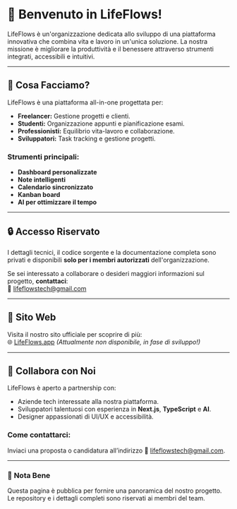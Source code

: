 
# 🎉 **Benvenuto in LifeFlows!**

LifeFlows è un'organizzazione dedicata allo sviluppo di una piattaforma innovativa che combina vita e lavoro in un'unica soluzione. La nostra missione è migliorare la produttività e il benessere attraverso strumenti integrati, accessibili e intuitivi.

---

## 🌟 **Cosa Facciamo?**

LifeFlows è una piattaforma all-in-one progettata per:
- **Freelancer:** Gestione progetti e clienti.
- **Studenti:** Organizzazione appunti e pianificazione esami.
- **Professionisti:** Equilibrio vita-lavoro e collaborazione.
- **Sviluppatori:** Task tracking e gestione progetti.

### **Strumenti principali:**
- **Dashboard personalizzate**
- **Note intelligenti**
- **Calendario sincronizzato**
- **Kanban board**
- **AI per ottimizzare il tempo**

---

## 🔒 **Accesso Riservato**

I dettagli tecnici, il codice sorgente e la documentazione completa sono privati e disponibili **solo per i membri autorizzati** dell'organizzazione.

Se sei interessato a collaborare o desideri maggiori informazioni sul progetto, **contattaci**:  
📧 [lifeflowstech@gmail.com](mailto:lifeflowstech@gmail.com)

---

## 📌 **Sito Web**

Visita il nostro sito ufficiale per scoprire di più:  
🌐 [LifeFlows.app](https://lifeflows.app) *(Attualmente non disponibile, in fase di sviluppo!)*

---

## 🤝 **Collabora con Noi**

LifeFlows è aperto a partnership con:
- Aziende tech interessate alla nostra piattaforma.
- Sviluppatori talentuosi con esperienza in **Next.js**, **TypeScript** e **AI**.
- Designer appassionati di UI/UX e accessibilità.

### Come contattarci:
Inviaci una proposta o candidatura all’indirizzo 📧 [lifeflowstech@gmail.com](mailto:lifeflowstech@gmail.com).

---

### 📝 **Nota Bene**

Questa pagina è pubblica per fornire una panoramica del nostro progetto. Le repository e i dettagli completi sono riservati ai membri del team.
